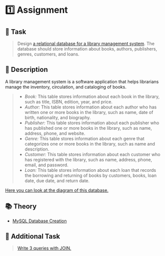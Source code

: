# :one: Assignment 

## :speech_balloon: Task

>Design [a relational database for a library management system](https://github.com/OlenaPopova05/database-essentials/blob/main/Assignment%201/database.sql). The database should store information about books, authors, publishers, genres, customers, and loans. 

## :seedling: Description

A library management system is a software application that helps librarians manage the inventory, circulation, and cataloging of books. 

>* *Book:* This table stores information about each book in the library, such as title, ISBN, edition, year, and price. 
>* *Author:* This table stores information about each author who has written one or more books in the library, such as name, date of birth, nationality, and biography. 
>* *Publisher:* This table stores information about each publisher who has published one or more books in the library, such as name, address, phone, and website. 
>* *Genre:* This table stores information about each genre that categorizes one or more books in the library, such as name and description. 
>* *Customer:* This table stores information about each customer who has registered with the library, such as name, address, phone, email, and password. 
>* *Loan:* This table stores information about each loan that records the borrowing and returning of books by customers, books, loan date, due date, and return date. 

[Here you can look at the diagram of this database.](https://github.com/OlenaPopova05/database-essentials/blob/main/Assignment%201/database_diagram.png)

## :books: Theory
* [MySQL Database Creation](https://medium.com/@evan_73138/mysql-database-creation-made-easy-step-by-step-tutorial-part-1-set-up-your-first-table-3e0ea182806b)

## :paperclip: Additional Task

> [Write 3 queries with JOIN.](https://github.com/OlenaPopova05/database-essentials/blob/main/Assignment%201/queries.sql)
